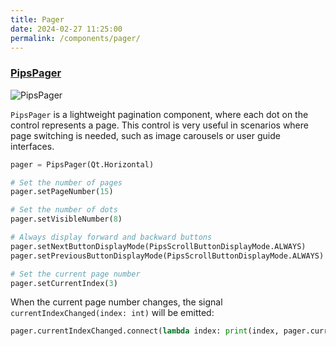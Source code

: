 ```yaml
---
title: Pager
date: 2024-02-27 11:25:00
permalink: /components/pager/
---
```


### [PipsPager](https://pyqt-fluent-widgets.readthedocs.io/en/latest/autoapi/qfluentwidgets/components/widgets/pips_pager/index.html#qfluentwidgets.components.widgets.pips_pager.PipsPager)

![PipsPager](/img/components/pager/PipsPager.png)

`PipsPager` is a lightweight pagination component, where each dot on the control represents a page. This control is very useful in scenarios where page switching is needed, such as image carousels or user guide interfaces.

```python
pager = PipsPager(Qt.Horizontal)

# Set the number of pages
pager.setPageNumber(15)

# Set the number of dots
pager.setVisibleNumber(8)

# Always display forward and backward buttons
pager.setNextButtonDisplayMode(PipsScrollButtonDisplayMode.ALWAYS)
pager.setPreviousButtonDisplayMode(PipsScrollButtonDisplayMode.ALWAYS)

# Set the current page number
pager.setCurrentIndex(3)
```

When the current page number changes, the signal `currentIndexChanged(index: int)` will be emitted:
```python
pager.currentIndexChanged.connect(lambda index: print(index, pager.currentIndex()))
```